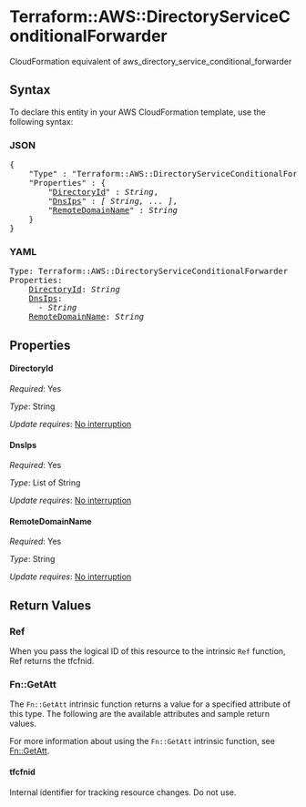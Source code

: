 # Terraform::AWS::DirectoryServiceConditionalForwarder

CloudFormation equivalent of aws_directory_service_conditional_forwarder

## Syntax

To declare this entity in your AWS CloudFormation template, use the following syntax:

### JSON

<pre>
{
    "Type" : "Terraform::AWS::DirectoryServiceConditionalForwarder",
    "Properties" : {
        "<a href="#directoryid" title="DirectoryId">DirectoryId</a>" : <i>String</i>,
        "<a href="#dnsips" title="DnsIps">DnsIps</a>" : <i>[ String, ... ]</i>,
        "<a href="#remotedomainname" title="RemoteDomainName">RemoteDomainName</a>" : <i>String</i>
    }
}
</pre>

### YAML

<pre>
Type: Terraform::AWS::DirectoryServiceConditionalForwarder
Properties:
    <a href="#directoryid" title="DirectoryId">DirectoryId</a>: <i>String</i>
    <a href="#dnsips" title="DnsIps">DnsIps</a>: <i>
      - String</i>
    <a href="#remotedomainname" title="RemoteDomainName">RemoteDomainName</a>: <i>String</i>
</pre>

## Properties

#### DirectoryId

_Required_: Yes

_Type_: String

_Update requires_: [No interruption](https://docs.aws.amazon.com/AWSCloudFormation/latest/UserGuide/using-cfn-updating-stacks-update-behaviors.html#update-no-interrupt)

#### DnsIps

_Required_: Yes

_Type_: List of String

_Update requires_: [No interruption](https://docs.aws.amazon.com/AWSCloudFormation/latest/UserGuide/using-cfn-updating-stacks-update-behaviors.html#update-no-interrupt)

#### RemoteDomainName

_Required_: Yes

_Type_: String

_Update requires_: [No interruption](https://docs.aws.amazon.com/AWSCloudFormation/latest/UserGuide/using-cfn-updating-stacks-update-behaviors.html#update-no-interrupt)

## Return Values

### Ref

When you pass the logical ID of this resource to the intrinsic `Ref` function, Ref returns the tfcfnid.

### Fn::GetAtt

The `Fn::GetAtt` intrinsic function returns a value for a specified attribute of this type. The following are the available attributes and sample return values.

For more information about using the `Fn::GetAtt` intrinsic function, see [Fn::GetAtt](https://docs.aws.amazon.com/AWSCloudFormation/latest/UserGuide/intrinsic-function-reference-getatt.html).

#### tfcfnid

Internal identifier for tracking resource changes. Do not use.

